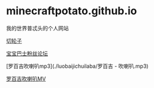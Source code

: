 # minecraftpotato.github.io
我的世界普忒头的个人网站

[切轮子](./falunninja/)

[宝宝巴士粉丝论坛](./babybusFansBBS/)

[罗百吉吹喇叭mp3](./luobaijichuilaba/罗百吉 - 吹喇叭.mp3)

[罗百吉吹喇叭MV](./luobaijichuilaba/罗百吉吹喇叭MV.mp4)

